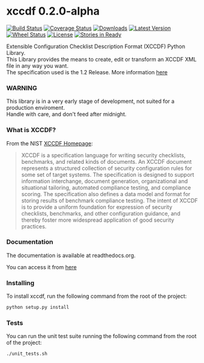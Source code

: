 # xccdf 0.2.0-alpha

[![Build Status](https://travis-ci.org/Dalveen84/xccdf.svg?branch=master)](https://travis-ci.org/Dalveen84/xccdf)
[![Coverage Status](https://coveralls.io/repos/Dalveen84/xccdf/badge.png?branch=master)](https://coveralls.io/r/Dalveen84/xccdf?branch=master)
[![Downloads](https://pypip.in/download/xccdf/badge.png?period=month)](https://pypi.python.org/pypi/xccdf/)
[![Latest Version](https://pypip.in/version/xccdf/badge.png)](https://pypi.python.org/pypi/xccdf/)
[![Wheel Status](https://pypip.in/wheel/xccdf/badge.png)](https://pypi.python.org/pypi/xccdf/)
[![License](https://pypip.in/license/xccdf/badge.png)](https://pypi.python.org/pypi/xccdf/)
[![Stories in Ready](https://badge.waffle.io/dalveen84/xccdf.png?label=ready&title=Ready)](https://waffle.io/dalveen84/xccdf)

Extensible Configuration Checklist Description Format (XCCDF) Python Library.  
This Library provides the means to create, edit or transform an XCCDF XML file in any way you want.  
The specification used is the 1.2 Release. More information [here](http://scap.nist.gov/specifications/xccdf/#resource-1.2)

### WARNING

This library is in a very early stage of development, not suited for a production enviroment.  
Handle with care, and don't feed after midnight.

### What is XCCDF?

From the NIST [XCCDF Homepage](http://scap.nist.gov/specifications/xccdf/):  
> XCCDF is a specification language for writing security checklists, benchmarks, and related kinds of documents. An XCCDF document represents a structured collection of security configuration rules for some set of target systems. The specification is designed to support information interchange, document generation, organizational and situational tailoring, automated compliance testing, and compliance scoring. The specification also defines a data model and format for storing results of benchmark compliance testing. The intent of XCCDF is to provide a uniform foundation for expression of security checklists, benchmarks, and other configuration guidance, and thereby foster more widespread application of good security practices.

### Documentation

The documentation is available at readthedocs.org.

You can access it from [here](http://xccdf.readthedocs.org/)

### Installing

To install xccdf, run the following command from the root of the project:
```bash
python setup.py install
```

### Tests

You can run the unit test suite running the following command from the root of the project:  
```bash
./unit_tests.sh
```
